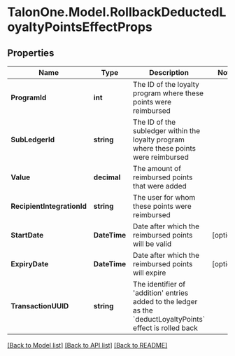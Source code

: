 
# TalonOne.Model.RollbackDeductedLoyaltyPointsEffectProps

## Properties

Name | Type | Description | Notes
------------ | ------------- | ------------- | -------------
**ProgramId** | **int** | The ID of the loyalty program where these points were reimbursed | 
**SubLedgerId** | **string** | The ID of the subledger within the loyalty program where these points were reimbursed | 
**Value** | **decimal** | The amount of reimbursed points that were added | 
**RecipientIntegrationId** | **string** | The user for whom these points were reimbursed | 
**StartDate** | **DateTime** | Date after which the reimbursed points will be valid | [optional] 
**ExpiryDate** | **DateTime** | Date after which the reimbursed points will expire | [optional] 
**TransactionUUID** | **string** | The identifier of &#39;addition&#39; entries added to the ledger as the &#x60;deductLoyaltyPoints&#x60; effect is rolled back | 

[[Back to Model list]](../README.md#documentation-for-models)
[[Back to API list]](../README.md#documentation-for-api-endpoints)
[[Back to README]](../README.md)

